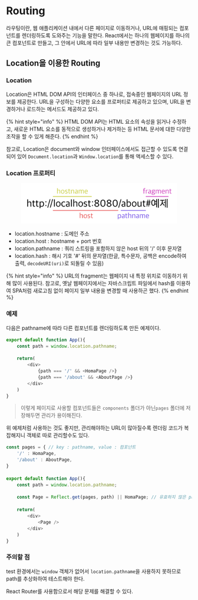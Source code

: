 # Routing

라우팅이란, 웹 애플리케이션 내에서 다른 페이지로 이동하거나, URL에 매핑되는 컴포넌트를 렌더링하도록 도와주는 기능을 말한다. React에서는 하나의 웹페이지를 하나의 큰 컴포넌트로 만들고, 그 안에서 URL에 따라 일부 내용만 변경하는 것도 가능하다.

## Location을 이용한 Routing

### Location

Location은 HTML DOM API의 인터페이스 중 하나로, 접속중인 웹페이지의 URL 정보를 제공한다. URL을 구성하는 다양한 요소를 프로퍼티로 제공하고 있으며, URL을 변경하거나 로드하는 메서드도 제공하고 있다.

{% hint style="info" %}
HTML DOM API는 HTML 요소의 속성을 읽거나 수정하고, 새로운 HTML 요소를 동적으로 생성하거나 제거하는 등 HTML 문서에 대한 다양한 조작을 할 수 있게 해준다.
{% endhint %}

참고로, Location은 document와 window 인터페이스에서도 접근할 수 있도록 연결되어 있어 `Document.location`과 `Window.location`를 통해 액세스할 수 있다.

### Location 프로퍼티

<figure><img src="/.gitbook/assets/location-prop.png" alt=""><figcaption></figcaption></figure>

- location.hostname : 도메인 주소
- location.host : hostname + port 번호
- location.pathname : 쿼리 스트링을 포함하지 않은 host 뒤의 '/' 이후 문자열
- location.hash : 해시 기호 '#' 뒤의 문자열(한글, 특수문자, 공백은 encode하여 출력, `decodeURI(uri)`로 되돌릴 수 있음)

{% hint style="info" %}
URL의 fragment는 웹페이지 내 특정 위치로 이동하기 위해 많이 사용된다.
참고로, 옛날 웹페이지에서는 자바스크립트 파일에서 hash를 이용하여 SPA처럼 새로고침 없이 페이지 일부 내용을 변경할 때 사용하곤 했다.
{% endhint %}

### 예제

다음은 pathname에 따라 다른 컴포넌트를 렌더링하도록 만든 예제이다.

```js
export default function App(){
    const path = window.location.pathname;

    return(
        <div>
            {path === '/' && <HomaPage />}
            {path === '/about' && <AboutPage />}
        </div>
    )
}
```

> 이렇게 페이지로 사용할 컴포넌트들은 `components` 폴더가 아닌`pages` 폴더에 저장해두면 관리가 용이해진다.

위 예제처럼 사용하는 것도 좋지만, 관리해야하는 URL이 많아질수록 렌더링 코드가 복잡해지니 객체로 따로 관리할수도 있다.

```js
const pages = { // key : pathname, value : 컴포넌트
    '/' : HomaPage,
    '/about' : AboutPage,
}

export default function App(){
    const path = window.location.pathname;

    const Page = Reflect.get(pages, path) || HomaPage; // 유효하지 않은 path면 메인화면

    return(
        <div>
            <Page />
        </div>
    )
}
```

### 주의할 점

test 환경에서는 `window` 객체가 없어서 `location.pathname`을 사용하지 못하므로 path를 추상화하여 테스트해야 한다.

React Router를 사용함으로서 해당 문제를 해결할 수 있다.
